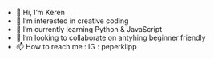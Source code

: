 - 👋 Hi, I’m Keren
- 👀 I’m interested in creative coding
- 🌱 I’m currently learning Python & JavaScript
- 💞️ I’m looking to collaborate on antyhing beginner friendly
- 📫 How to reach me : IG : peperklipp

<!---
Peperk/Peperk is a ✨ special ✨ repository because its `README.md` (this file) appears on your GitHub profile.
You can click the Preview link to take a look at your changes.
--->
